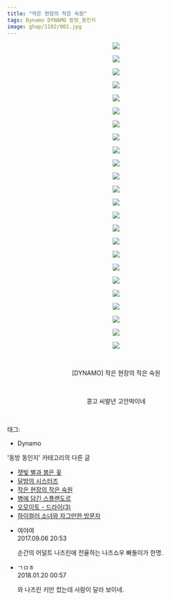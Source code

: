 ```yaml
---
title: "작은 현장의 작은 숙원"
tags: Dynamo DYNAMO 동방_동인지
image: ghap/1102/001.jpg
---
```

<div class="article">
<p style="text-align: center; clear: none; float: none;"><img src="{{ site.nasurl }}/ghap/1102/001.jpg"/></p>
<p style="text-align: center; clear: none; float: none;"><img src="{{ site.nasurl }}/ghap/1102/002.jpg"/></p>
<p style="text-align: center; clear: none; float: none;"><img src="{{ site.nasurl }}/ghap/1102/003.jpg"/></p>
<p style="text-align: center; clear: none; float: none;"><img src="{{ site.nasurl }}/ghap/1102/004.jpg"/></p>
<p style="text-align: center; clear: none; float: none;"><img src="{{ site.nasurl }}/ghap/1102/005.jpg"/></p>
<p style="text-align: center; clear: none; float: none;"><img src="{{ site.nasurl }}/ghap/1102/006.jpg"/></p>
<p style="text-align: center; clear: none; float: none;"><img src="{{ site.nasurl }}/ghap/1102/007.jpg"/></p>
<p style="text-align: center; clear: none; float: none;"><img src="{{ site.nasurl }}/ghap/1102/008.jpg"/></p>
<p style="text-align: center; clear: none; float: none;"><img src="{{ site.nasurl }}/ghap/1102/009.jpg"/></p>
<p style="text-align: center; clear: none; float: none;"><img src="{{ site.nasurl }}/ghap/1102/010.jpg"/></p>
<p style="text-align: center; clear: none; float: none;"><img src="{{ site.nasurl }}/ghap/1102/011.jpg"/></p>
<p style="text-align: center; clear: none; float: none;"><img src="{{ site.nasurl }}/ghap/1102/012.jpg"/></p>
<p style="text-align: center; clear: none; float: none;"><img src="{{ site.nasurl }}/ghap/1102/013.jpg"/></p>
<p style="text-align: center; clear: none; float: none;"><img src="{{ site.nasurl }}/ghap/1102/014.jpg"/></p>
<p style="text-align: center; clear: none; float: none;"><img src="{{ site.nasurl }}/ghap/1102/015.jpg"/></p>
<p style="text-align: center; clear: none; float: none;"><img src="{{ site.nasurl }}/ghap/1102/016.jpg"/></p>
<p style="text-align: center; clear: none; float: none;"><img src="{{ site.nasurl }}/ghap/1102/017.jpg"/></p>
<p style="text-align: center; clear: none; float: none;"><img src="{{ site.nasurl }}/ghap/1102/018.jpg"/></p>
<p style="text-align: center; clear: none; float: none;"><img src="{{ site.nasurl }}/ghap/1102/019.jpg"/></p>
<p style="text-align: center; clear: none; float: none;"><img src="{{ site.nasurl }}/ghap/1102/020.jpg"/></p>
<p style="text-align: center; clear: none; float: none;"><img src="{{ site.nasurl }}/ghap/1102/021.jpg"/></p>
<p style="text-align: center; clear: none; float: none;"><img src="{{ site.nasurl }}/ghap/1102/022.jpg"/></p>
<p style="text-align: center; clear: none; float: none;"><img src="{{ site.nasurl }}/ghap/1102/023.jpg"/></p>
<p style="text-align: center; clear: none; float: none;"><img src="{{ site.nasurl }}/ghap/1102/024.jpg"/></p>
<p style="text-align: center; clear: none; float: none;"><br/></p>
<p style="text-align: center; clear: none; float: none;">[DYNAMO] 작은 현장의 작은 숙원</p>
<p style="text-align: center; clear: none; float: none;"><br/></p>
<p style="text-align: center; clear: none; float: none;">콩고 씨발년 고안박이네</p>
<p><br/></p>
</div><div class="tagTrail">
<p>태그: </p>
<ul>
<li>Dynamo</li>
</ul>
</div><div class="another">
<p>'동방 동인지' 카테고리의 다른 글</p>
<ul>
<li><a href="/2016-07-26-ghap_1104">잿빛 별과 붉은 꽃</a></li>
<li><a href="/2016-07-26-ghap_1103">달밤의 시스터즈</a></li>
<li><a href="/2016-07-26-ghap_1102">작은 현장의 작은 숙원</a></li>
<li><a href="/2016-07-26-ghap_1100">병에 담긴 스플랜도르</a></li>
<li><a href="/2016-07-26-ghap_1099">오모이토 - 드라이(3)</a></li>
<li><a href="/2016-07-26-ghap_1098">하이컬러 소녀와 자그만한 방문자</a></li>
</ul>
</div><div class="cb_module cb_fluid">
<div class="cb_wrt cb_profile">
<div class="comment">
<ul>
<li class="cb_thumb_off" id="comment15077698">
<div class="cb_comment_area">
<div class="cb_info_area">
<div class="cb_section">
<span class="cb_nick_name">여야여</span>
</div>
<div class="cb_section">
<span class="cb_date">2017.09.06 20:53 </span>
</div>
</div>
<div class="cb_dsc_comment">
<p class="cb_dsc">
											순간의 어덜트 나즈린에 전율하는 나즈쇼우 빠돌이가 한명.
										</p>
</div>
</div></li>
<li class="cb_thumb_off" id="comment15178269">
<div class="cb_comment_area">
<div class="cb_info_area">
<div class="cb_section">
<span class="cb_nick_name">ㄱㅁㅎ</span>
</div>
<div class="cb_section">
<span class="cb_date">2018.01.20 00:57 </span>
</div>
</div>
<div class="cb_dsc_comment">
<p class="cb_dsc">
											와 나즈린 키만 컸는데 사람이 달라 보이네.
										</p>
</div>
</div></li>
</ul>
</div>
</div><!-- commentList close -->
</div>